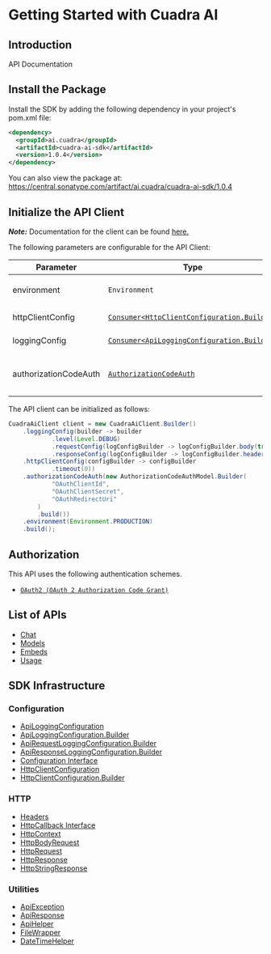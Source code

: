 
# Getting Started with Cuadra AI

## Introduction

API Documentation

## Install the Package

Install the SDK by adding the following dependency in your project's pom.xml file:

```xml
<dependency>
  <groupId>ai.cuadra</groupId>
  <artifactId>cuadra-ai-sdk</artifactId>
  <version>1.0.4</version>
</dependency>
```

You can also view the package at:
https://central.sonatype.com/artifact/ai.cuadra/cuadra-ai-sdk/1.0.4

## Initialize the API Client

**_Note:_** Documentation for the client can be found [here.](https://www.github.com/cuadra-ai/cuadra-ai-java-sdk/tree/1.0.4/doc/client.md)

The following parameters are configurable for the API Client:

| Parameter | Type | Description |
|  --- | --- | --- |
| environment | `Environment` | The API environment. <br> **Default: `Environment.PRODUCTION`** |
| httpClientConfig | [`Consumer<HttpClientConfiguration.Builder>`](https://www.github.com/cuadra-ai/cuadra-ai-java-sdk/tree/1.0.4/doc/http-client-configuration-builder.md) | Set up Http Client Configuration instance. |
| loggingConfig | [`Consumer<ApiLoggingConfiguration.Builder>`](https://www.github.com/cuadra-ai/cuadra-ai-java-sdk/tree/1.0.4/doc/api-logging-configuration-builder.md) | Set up Logging Configuration instance. |
| authorizationCodeAuth | [`AuthorizationCodeAuth`](https://www.github.com/cuadra-ai/cuadra-ai-java-sdk/tree/1.0.4/doc/auth/oauth-2-authorization-code-grant.md) | The Credentials Setter for OAuth 2 Authorization Code Grant |

The API client can be initialized as follows:

```java
CuadraAiClient client = new CuadraAiClient.Builder()
    .loggingConfig(builder -> builder
            .level(Level.DEBUG)
            .requestConfig(logConfigBuilder -> logConfigBuilder.body(true))
            .responseConfig(logConfigBuilder -> logConfigBuilder.headers(true)))
    .httpClientConfig(configBuilder -> configBuilder
            .timeout(0))
    .authorizationCodeAuth(new AuthorizationCodeAuthModel.Builder(
            "OAuthClientId",
            "OAuthClientSecret",
            "OAuthRedirectUri"
        )
        .build())
    .environment(Environment.PRODUCTION)
    .build();
```

## Authorization

This API uses the following authentication schemes.

* [`OAuth2 (OAuth 2 Authorization Code Grant)`](https://www.github.com/cuadra-ai/cuadra-ai-java-sdk/tree/1.0.4/doc/auth/oauth-2-authorization-code-grant.md)

## List of APIs

* [Chat](https://www.github.com/cuadra-ai/cuadra-ai-java-sdk/tree/1.0.4/doc/controllers/chat.md)
* [Models](https://www.github.com/cuadra-ai/cuadra-ai-java-sdk/tree/1.0.4/doc/controllers/models.md)
* [Embeds](https://www.github.com/cuadra-ai/cuadra-ai-java-sdk/tree/1.0.4/doc/controllers/embeds.md)
* [Usage](https://www.github.com/cuadra-ai/cuadra-ai-java-sdk/tree/1.0.4/doc/controllers/usage.md)

## SDK Infrastructure

### Configuration

* [ApiLoggingConfiguration](https://www.github.com/cuadra-ai/cuadra-ai-java-sdk/tree/1.0.4/doc/api-logging-configuration.md)
* [ApiLoggingConfiguration.Builder](https://www.github.com/cuadra-ai/cuadra-ai-java-sdk/tree/1.0.4/doc/api-logging-configuration-builder.md)
* [ApiRequestLoggingConfiguration.Builder](https://www.github.com/cuadra-ai/cuadra-ai-java-sdk/tree/1.0.4/doc/api-request-logging-configuration-builder.md)
* [ApiResponseLoggingConfiguration.Builder](https://www.github.com/cuadra-ai/cuadra-ai-java-sdk/tree/1.0.4/doc/api-response-logging-configuration-builder.md)
* [Configuration Interface](https://www.github.com/cuadra-ai/cuadra-ai-java-sdk/tree/1.0.4/doc/configuration-interface.md)
* [HttpClientConfiguration](https://www.github.com/cuadra-ai/cuadra-ai-java-sdk/tree/1.0.4/doc/http-client-configuration.md)
* [HttpClientConfiguration.Builder](https://www.github.com/cuadra-ai/cuadra-ai-java-sdk/tree/1.0.4/doc/http-client-configuration-builder.md)

### HTTP

* [Headers](https://www.github.com/cuadra-ai/cuadra-ai-java-sdk/tree/1.0.4/doc/headers.md)
* [HttpCallback Interface](https://www.github.com/cuadra-ai/cuadra-ai-java-sdk/tree/1.0.4/doc/http-callback-interface.md)
* [HttpContext](https://www.github.com/cuadra-ai/cuadra-ai-java-sdk/tree/1.0.4/doc/http-context.md)
* [HttpBodyRequest](https://www.github.com/cuadra-ai/cuadra-ai-java-sdk/tree/1.0.4/doc/http-body-request.md)
* [HttpRequest](https://www.github.com/cuadra-ai/cuadra-ai-java-sdk/tree/1.0.4/doc/http-request.md)
* [HttpResponse](https://www.github.com/cuadra-ai/cuadra-ai-java-sdk/tree/1.0.4/doc/http-response.md)
* [HttpStringResponse](https://www.github.com/cuadra-ai/cuadra-ai-java-sdk/tree/1.0.4/doc/http-string-response.md)

### Utilities

* [ApiException](https://www.github.com/cuadra-ai/cuadra-ai-java-sdk/tree/1.0.4/doc/api-exception.md)
* [ApiResponse](https://www.github.com/cuadra-ai/cuadra-ai-java-sdk/tree/1.0.4/doc/api-response.md)
* [ApiHelper](https://www.github.com/cuadra-ai/cuadra-ai-java-sdk/tree/1.0.4/doc/api-helper.md)
* [FileWrapper](https://www.github.com/cuadra-ai/cuadra-ai-java-sdk/tree/1.0.4/doc/file-wrapper.md)
* [DateTimeHelper](https://www.github.com/cuadra-ai/cuadra-ai-java-sdk/tree/1.0.4/doc/date-time-helper.md)

